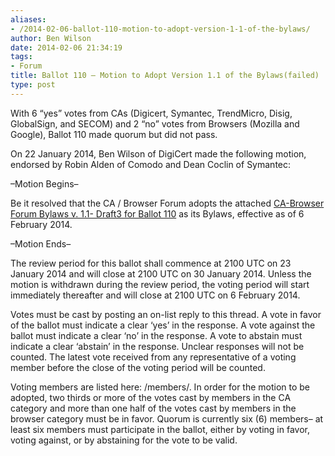 ```yaml
---
aliases:
- /2014-02-06-ballot-110-motion-to-adopt-version-1-1-of-the-bylaws/
author: Ben Wilson
date: 2014-02-06 21:34:19
tags:
- Forum
title: Ballot 110 – Motion to Adopt Version 1.1 of the Bylaws(failed)
type: post
---
```


With 6 “yes” votes from CAs (Digicert, Symantec, TrendMicro, Disig, GlobalSign, and SECOM) and 2 “no” votes from Browsers (Mozilla and Google), Ballot 110 made quorum but did not pass.

On 22 January 2014, Ben Wilson of DigiCert made the following motion, endorsed by Robin Alden of Comodo and Dean Coclin of Symantec:

–Motion Begins–

Be it resolved that the CA / Browser Forum adopts the attached [CA-Browser Forum Bylaws v. 1.1- Draft3 for Ballot 110][1] as its Bylaws, effective as of 6 February 2014.

–Motion Ends–

The review period for this ballot shall commence at 2100 UTC on 23 January 2014 and will close at 2100 UTC on 30 January 2014. Unless the motion is withdrawn during the review period, the voting period will start immediately thereafter and will close at 2100 UTC on 6 February 2014.

Votes must be cast by posting an on-list reply to this thread. A vote in favor of the ballot must indicate a clear ‘yes’ in the response. A vote against the ballot must indicate a clear ‘no’ in the response. A vote to abstain must indicate a clear ‘abstain’ in the response. Unclear responses will not be counted. The latest vote received from any representative of a voting member before the close of the voting period will be counted.

Voting members are listed here: /members/. In order for the motion to be adopted, two thirds or more of the votes cast by members in the CA category and more than one half of the votes cast by members in the browser category must be in favor. Quorum is currently six (6) members– at least six members must participate in the ballot, either by voting in favor, voting against, or by abstaining for the vote to be valid.

[1]: /uploads/CA-Browser-Forum-Bylaws-v.-1.1-Draft3-for-Ballot-110-redlined.pdf